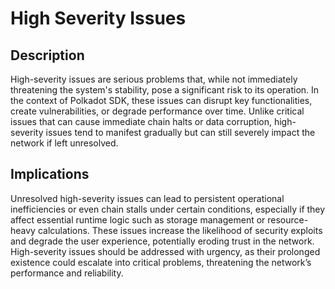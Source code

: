 # High Severity Issues

## Description

High-severity issues are serious problems that, while not immediately threatening the system's stability, pose a significant risk to its operation. In the context of Polkadot SDK, these issues can disrupt key functionalities, create vulnerabilities, or degrade performance over time. Unlike critical issues that can cause immediate chain halts or data corruption, high-severity issues tend to manifest gradually but can still severely impact the network if left unresolved.

## Implications

Unresolved high-severity issues can lead to persistent operational inefficiencies or even chain stalls under certain conditions, especially if they affect essential runtime logic such as storage management or resource-heavy calculations. These issues increase the likelihood of security exploits and degrade the user experience, potentially eroding trust in the network. High-severity issues should be addressed with urgency, as their prolonged existence could escalate into critical problems, threatening the network’s performance and reliability.
